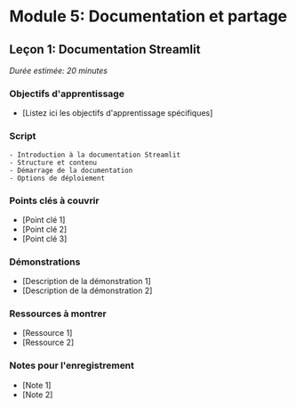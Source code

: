 # Module 5: Documentation et partage
## Leçon 1: Documentation Streamlit

*Durée estimée: 20 minutes*

### Objectifs d'apprentissage
- [Listez ici les objectifs d'apprentissage spécifiques]

### Script

```
- Introduction à la documentation Streamlit
- Structure et contenu
- Démarrage de la documentation
- Options de déploiement
```

### Points clés à couvrir
- [Point clé 1]
- [Point clé 2]
- [Point clé 3]

### Démonstrations
- [Description de la démonstration 1]
- [Description de la démonstration 2]

### Ressources à montrer
- [Ressource 1]
- [Ressource 2]

### Notes pour l'enregistrement
- [Note 1]
- [Note 2]
